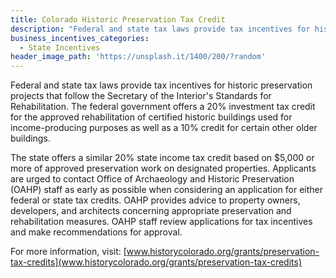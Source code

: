 ```yaml
---
title: Colorado Historic Preservation Tax Credit
description: "Federal and state tax laws provide tax incentives for historic preservation projects that follow the Secretary of the Interior's Standards for Rehabilitation.  The federal government offers a 20% investment tax credit for the approved rehabilitation of certified historic buildings used for income-producing purposes as well as a 10% credit for certain other older buildings."
business_incentives_categories:
  - State Incentives
header_image_path: 'https://unsplash.it/1400/200/?random'
---
```



Federal and state tax laws provide tax incentives for historic preservation projects that follow the Secretary of the Interior's Standards for Rehabilitation.  The federal government offers a 20% investment tax credit for the approved rehabilitation of certified historic buildings used for income-producing purposes as well as a 10% credit for certain other older buildings.

The state offers a similar 20% state income tax credit based on $5,000 or more of approved preservation work on designated properties.  Applicants are urged to contact Office of Archaeology and Historic Preservation (OAHP) staff as early as possible when considering an application for either federal or state tax credits.  OAHP provides advice to property owners, developers, and architects concerning appropriate preservation and rehabilitation measures.  OAHP staff review applications for tax incentives and make recommendations for approval.

For more information, visit: [www.historycolorado.org/grants/preservation-tax-credits](www.historycolorado.org/grants/preservation-tax-credits)
